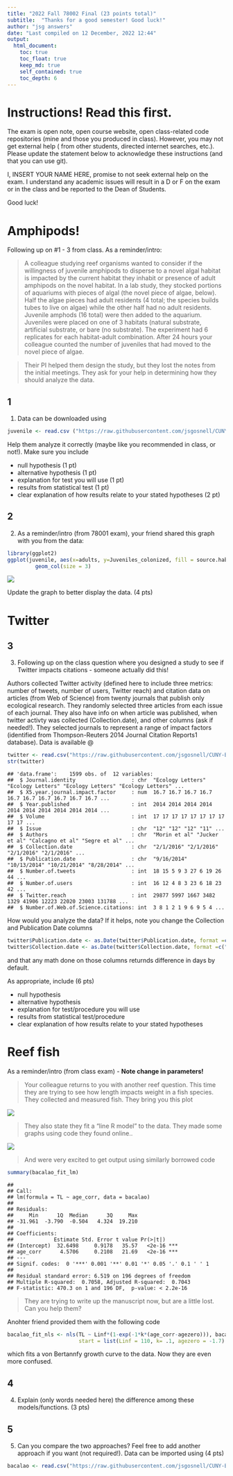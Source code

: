 ```yaml
---
title: "2022 Fall 78002 Final (23 points total)"
subtitle:  "Thanks for a good semester! Good luck!"
author: "jsg answers"
date: "Last compiled on 12 December, 2022 12:44"
output:
  html_document:
    toc: true
    toc_float: true
    keep_md: true
    self_contained: true
    toc_depth: 6
---
```


# Instructions! Read this first.

The exam is open note, open course website, open class-related code repositories 
(mine and those you produced in class). However, you may not get external help (
from other students, directed internet searches, etc.).  Please update the statement
below to acknowledge these instructions (and that you can use git).

I, INSERT YOUR NAME HERE, promise to not seek external help on the exam. I 
understand any academic issues will result in a D or F on the exam or in the class
and be reported to the Dean of Students. 

Good luck!

# Amphipods!

Following up on #1 - 3 from class. As a reminder/intro:

>A colleague studying reef organisms wanted to consider if the willingness of 
juvenile amphipods to disperse to a novel algal habitat is impacted by the current 
habitat they inhabit or presence of adult amphipods on the novel habitat.  In a lab
study, they stocked portions of aquariums with pieces of algal (the novel piece of 
algae, below).  Half the algae pieces had adult residents (4 total; the species 
builds tubes to live on algae) while the other half had no adult residents.  
Juvenile amphods (16 total) were then added to the aquarium. Juveniles were placed on 
one of 3 habitats (natural substrate, artificial substrate, or bare (no substrate). 
The experiment had 6  replicates for each habitat-adult combination. After 
24 hours your colleague counted the number of juveniles that had moved to the
novel piece of algae.  

>Their PI helped them design the study, but they lost the notes from the initial
meetings.  They ask for  your help in determining how they should analyze the data.



## 1

1. Data can be downloaded using


```r
juvenile <- read.csv ("https://raw.githubusercontent.com/jsgosnell/CUNY-BioStats/master/datasets/juvenile_colonizer.csv", stringsAsFactors = T)
```

Help them analyze it correctly (maybe like you recommended in class, or not!). 
Make sure you include

* null hypothesis (1 pt)
* alternative hypothesis (1 pt)
* explanation for test you will use (1 pt)
* results from statistical test (1 pt)
* clear explanation of how results relate to your stated hypotheses (2 pt)


## 2 

2. As a reminder/intro (from 78001 exam), your friend shared this graph with you
from the data:



```r
library(ggplot2)
ggplot(juvenile, aes(x=adults, y=Juveniles_colonized, fill = source.habitat)) +
         geom_col(size = 3)
```

![](2022_Fall_78002_final_files/figure-html/unnamed-chunk-2-1.png)<!-- -->

Update the graph to better display the data. (4 pts)

# Twitter

## 3


3. Following up on the class question where you designed a study to see if 
Twitter impacts citations - someone actually did this!

Authors collected Twitter activity (defined here to include three metrics: number 
of tweets, number of users, Twitter reach) and citation data on articles (from
Web of Science) 
from twenty journals that publish only ecological research. They randomly 
selected 
three articles from each issue of each journal.  They also have info
on when article was published, when twitter activty was collected (Collection.date),
and other columns (ask if needed!).   They selected
journals to represent a range of impact factors (identified from 
Thompson-Reuters 2014 Journal Citation Reports1 database). Data is available @ 


```r
twitter <- read.csv("https://raw.githubusercontent.com/jsgosnell/CUNY-BioStats/master/datasets/S1Dataset.CSV")
str(twitter)
```

```
## 'data.frame':	1599 obs. of  12 variables:
##  $ Journal.identity                  : chr  "Ecology Letters" "Ecology Letters" "Ecology Letters" "Ecology Letters" ...
##  $ X5.year.journal.impact.factor     : num  16.7 16.7 16.7 16.7 16.7 16.7 16.7 16.7 16.7 16.7 ...
##  $ Year.published                    : int  2014 2014 2014 2014 2014 2014 2014 2014 2014 2014 ...
##  $ Volume                            : int  17 17 17 17 17 17 17 17 17 17 ...
##  $ Issue                             : chr  "12" "12" "12" "11" ...
##  $ Authors                           : chr  "Morin et al" "Jucker et al" "Calcagno et al" "Segre et al" ...
##  $ Collection.date                   : chr  "2/1/2016" "2/1/2016" "2/1/2016" "2/1/2016" ...
##  $ Publication.date                  : chr  "9/16/2014" "10/13/2014" "10/21/2014" "8/28/2014" ...
##  $ Number.of.tweets                  : int  18 15 5 9 3 27 6 19 26 44 ...
##  $ Number.of.users                   : int  16 12 4 8 3 23 6 18 23 42 ...
##  $ Twitter.reach                     : int  29877 5997 1667 3482 1329 41906 12223 22020 23003 131788 ...
##  $ Number.of.Web.of.Science.citations: int  3 8 1 2 1 9 6 9 5 4 ...
```

How would you analyze the data? If it helps, note you change the Collection and 
Publication Date columns


```r
twitter$Publication.date <- as.Date(twitter$Publication.date, format =c("%m/%d/%Y"))
twitter$Collection.date <- as.Date(twitter$Collection.date, format =c("%m/%d/%Y"))
```

and that any math done on those columns returnds difference in days by default.

As appropriate, include (6 pts)

* null hypothesis 
* alternative hypothesis 
* explanation for test/procedure you will use 
* results from statistical test/procedure
* clear explanation of how results relate to your stated hypotheses 

# Reef fish

As a reminder/intro (from class exam) - **Note change in parameters!**

>Your colleague returns to you with another reef question. This time they are
trying to see how length impacts weight in a fish species. They collected and 
measured fish. They bring you this plot 

![](2022_Fall_78002_final_files/figure-html/unnamed-chunk-5-1.png)<!-- -->

> They also state they fit a “line R model” to the data. They made some graphs 
using code they found online..


![](2022_Fall_78002_final_files/figure-html/unnamed-chunk-6-1.png)<!-- -->

>And were very excited to get output using similarly borrowed code


```r
summary(bacalao_fit_lm)
```

```
## 
## Call:
## lm(formula = TL ~ age_corr, data = bacalao)
## 
## Residuals:
##     Min      1Q  Median      3Q     Max 
## -31.961  -3.790  -0.504   4.324  19.210 
## 
## Coefficients:
##             Estimate Std. Error t value Pr(>|t|)    
## (Intercept)  32.6498     0.9178   35.57   <2e-16 ***
## age_corr      4.5706     0.2108   21.69   <2e-16 ***
## ---
## Signif. codes:  0 '***' 0.001 '**' 0.01 '*' 0.05 '.' 0.1 ' ' 1
## 
## Residual standard error: 6.519 on 196 degrees of freedom
## Multiple R-squared:  0.7058,	Adjusted R-squared:  0.7043 
## F-statistic: 470.3 on 1 and 196 DF,  p-value: < 2.2e-16
```

>They are trying to write up the manuscript now, but are a little lost.  
Can you help them?

Anohter friend provided them with the following code


```r
bacalao_fit_nls <- nls(TL ~ Linf*(1-exp(-1*k*(age_corr-agezero))), bacalao, 
                       start = list(Linf = 110, k= .1, agezero = -1.7) )
```

which fits a von Bertannfy growth curve to the data.  Now they are even more 
confused.

## 4 

4. Explain (only words needed here) the difference among these models/functions. (3 pts)


## 5 

5. Can you compare the two approaches? Feel free to add another approach if you 
want (not required!).  Data can be imported using (4 pts)


```r
bacalao <- read.csv("https://raw.githubusercontent.com/jsgosnell/CUNY-BioStats/master/datasets/bacalao.csv", header = T)
```

